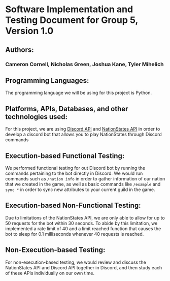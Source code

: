 # Software Implementation and Testing Document for Group 5, Version 1.0
## Authors:
### Cameron Cornell, Nicholas Green, Joshua Kane, Tyler Mihelich
## Programming Languages:
The programming language we will be using for this project is Python.
## Platforms, APIs, Databases, and other technologies used:
For this project, we are using [Discord API](discord.com) and [NationStates API](nationstates.net)
in order to develop a discord bot that allows you to play NationStates through Discord commands
## Execution-based Functional Testing:
We performed functional testing for out Discord bot by running the commands pertaining to the bot directly in Discord.
We would run commands such as `/nation info` in order to gather information of our nation that we created in the game,
as well as basic commands like `/example` and `sync *` in order to sync new attributes to your current guild in the game.
## Execution-based Non-Functional Testing:
Due to limitations of the NationStates API, we are only able to allow for up to 50 requests for the bot within 30 seconds.
To abide by this limitation, we implemented a rate limit of 40 and a limit reached function that causes the bot
to sleep for 0.1 milliseconds whenever 40 requests is reached.
## Non-Execution-based Testing:
For non-execution-based testing, we would review and discuss the NationStates API and Discord API together
in Discord, and then study each of these APIs individually on our own time.
